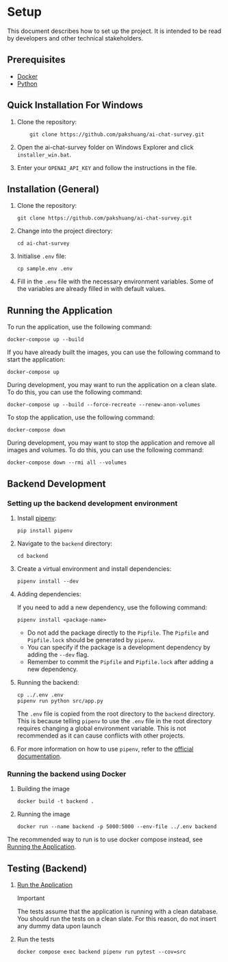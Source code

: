 # Setup

This document describes how to set up the project. It is intended to be read by developers and other technical stakeholders.

## Prerequisites

- [Docker](https://www.docker.com/)
- [Python](https://www.python.org/)


## Quick Installation For Windows

1. Clone the repository:

   ```shell
       git clone https://github.com/pakshuang/ai-chat-survey.git
   ```

2. Open the ai-chat-survey folder on Windows Explorer and click `installer_win.bat`.

3. Enter your `OPENAI_API_KEY` and follow the instructions in the file.

## Installation (General)

1. Clone the repository:

   ```shell
   git clone https://github.com/pakshuang/ai-chat-survey.git
   ```

2. Change into the project directory:

   ```shell
   cd ai-chat-survey
   ```

3. Initialise `.env` file:

   ```shell
   cp sample.env .env
   ```

4. Fill in the `.env` file with the necessary environment variables. Some of the variables are already filled in with default values.

## Running the Application

To run the application, use the following command:

```shell
docker-compose up --build
```

If you have already built the images, you can use the following command to start the application:

```shell
docker-compose up
```

During development, you may want to run the application on a clean slate. To do this, you can use the following command:

```shell
docker-compose up --build --force-recreate --renew-anon-volumes
```

To stop the application, use the following command:

```shell
docker-compose down
```

During development, you may want to stop the application and remove all images and volumes. To do this, you can use the following command:

```shell
docker-compose down --rmi all --volumes
```

## Backend Development

### Setting up the backend development environment

1. Install [pipenv](https://pypi.org/project/pipenv/):

   ```shell
   pip install pipenv
   ```

2. Navigate to the `backend` directory:

   ```shell
   cd backend
   ```

3. Create a virtual environment and install dependencies:

   ```shell
   pipenv install --dev
   ```

4. Adding dependencies:

   If you need to add a new dependency, use the following command:

   ```shell
   pipenv install <package-name>
   ```

   - Do not add the package directly to the `Pipfile`. The `Pipfile` and `Pipfile.lock` should be generated by `pipenv`.
   - You can specify if the package is a development dependency by adding the `--dev` flag.
   - Remember to commit the `Pipfile` and `Pipfile.lock` after adding a new dependency.

5. Running the backend:

   ```shell
   cp ../.env .env
   pipenv run python src/app.py
   ```

   The `.env` file is copied from the root directory to the `backend` directory. This is because telling `pipenv` to use the `.env` file in the root directory requires changing a global environment variable. This is not recommended as it can cause conflicts with other projects.

6. For more information on how to use `pipenv`, refer to the [official documentation](https://pipenv.pypa.io/en/latest/).

### Running the backend using Docker

1. Building the image

   ```shell
   docker build -t backend .
   ```

2. Running the image

   ```shell
   docker run --name backend -p 5000:5000 --env-file ../.env backend
   ```

The recommended way to run is to use docker compose instead, see [Running the Application](#running-the-application).

## Testing (Backend)

1. [Run the Application](#running-the-application)

   > [!IMPORTANT]
   > The tests assume that the application is running with a clean database. You should run the tests on a clean slate. For this reason, do not insert any dummy data upon launch

2. Run the tests

   ```shell
   docker compose exec backend pipenv run pytest --cov=src
   ```
